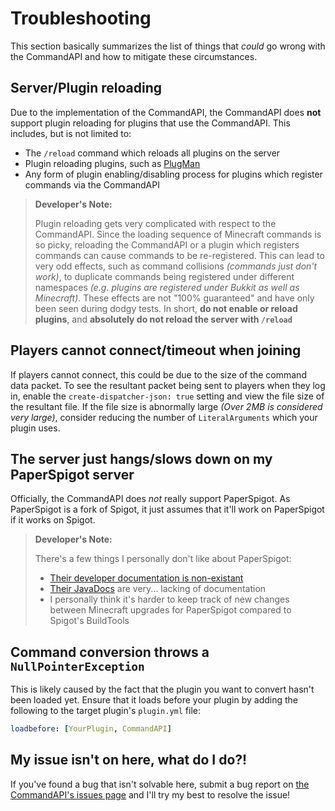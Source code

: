 # Troubleshooting

This section basically summarizes the list of things that _could_ go wrong with the CommandAPI and how to mitigate these circumstances.

## Server/Plugin reloading

Due to the implementation of the CommandAPI, the CommandAPI does **not** support plugin reloading for plugins that use the CommandAPI. This includes, but is not limited to:

* The `/reload` command which reloads all plugins on the server
* Plugin reloading plugins, such as [PlugMan](https://dev.bukkit.org/projects/plugman)
* Any form of plugin enabling/disabling process for plugins which register commands via the CommandAPI

> **Developer's Note:**
>
> Plugin reloading gets very complicated with respect to the CommandAPI. Since the loading sequence of Minecraft commands is so picky, reloading the CommandAPI or a plugin which registers commands can cause commands to be re-registered. This can lead to very odd effects, such as command collisions _(commands just don't work)_, to duplicate commands being registered under different namespaces _(e.g. plugins are registered under Bukkit as well as Minecraft)_. These effects are not "100% guaranteed" and have only been seen during dodgy tests. In short, **do not enable or reload plugins**, and **absolutely do not reload the server with `/reload`**

## Players cannot connect/timeout when joining

If players cannot connect, this could be due to the size of the command data packet. To see the resultant packet being sent to players when they log in, enable the `create-dispatcher-json: true` setting and view the file size of the resultant file. If the file size is abnormally large _(Over 2MB is considered very large)_, consider reducing the number of `LiteralArguments` which your plugin uses.

## The server just hangs/slows down on my PaperSpigot server

Officially, the CommandAPI does _not_ really support PaperSpigot. As PaperSpigot is a fork of Spigot, it just assumes that it'll work on PaperSpigot if it works on Spigot.

> **Developer's Note:**
>
> There's a few things I personally don't like about PaperSpigot:
>
> * [Their developer documentation is non-existant](https://paper.readthedocs.io/en/stable/about/faq.html#what-can-i-do-with-paper)
> * [Their JavaDocs](https://papermc.io/javadocs/paper/1.13/overview-summary.html) are very... lacking of documentation
> * I personally think it's harder to keep track of new changes between Minecraft upgrades for PaperSpigot compared to Spigot's BuildTools

## Command conversion throws a `NullPointerException`

This is likely caused by the fact that the plugin you want to convert hasn't been loaded yet. Ensure that it loads before your plugin by adding the following to the target plugin's `plugin.yml` file:

```yaml
loadbefore: [YourPlugin, CommandAPI]
```

## My issue isn't on here, what do I do?!

If you've found a bug that isn't solvable here, submit a bug report on [the CommandAPI's issues page](https://github.com/JorelAli/1.13-Command-API/issues/new/choose) and I'll try my best to resolve the issue!
